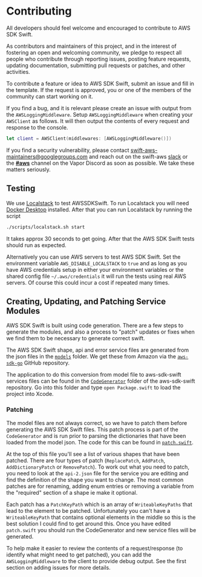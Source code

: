 # Contributing

All developers should feel welcome and encouraged to contribute to AWS SDK Swift.

As contributors and maintainers of this project, and in the interest of fostering an open and
welcoming community, we pledge to respect all people who contribute through reporting issues,
posting feature requests, updating documentation, submitting pull requests or patches, and other activities.

To contribute a feature or idea to AWS SDK Swift, submit an issue and fill in the template. If the request is approved, you or one of the members of the community can start working on it.

If you find a bug, and it is relevant please create an issue with output from the `AWSLoggingMiddleware`. Setup `AWSLoggingMiddleware` when creating your `AWSClient` as follows. It will then output the contents of every request and response to the console.
```swift
let client = AWSClient(middlewares: [AWSLoggingMiddleware()])
```

If you find a security vulnerability, please contact <swift-aws-maintainers@googlegroups.com> and reach out on the swift-aws [slack](http://swift-aws.slack.com/) or the [**#aws**](https://discordapp.com/channels/431917998102675485/472522745067077632) channel on the Vapor Discord as soon as possible. We take these matters seriously.

## Testing

We use [Localstack](https://github.com/localstack/localstack) to test AWSSDKSwift. To run Localstack you will need [Docker Desktop](https://docs.docker.com/docker-for-mac/install/) installed. After that you can run Localstack by running the script 
```bash
./scripts/localstack.sh start
```
It takes approx 30 seconds to get going. After that the AWS SDK Swift tests should run as expected.

Alternatively you can use AWS servers to test AWS SDK Swift. Set the environment variable `AWS_DISABLE_LOCALSTACK` to `true` and as long as you have AWS credentials setup in either your environment variables or the shared config file `~/.aws/credentials` it will run the tests using real AWS servers. Of course this could incur a cost if repeated many times.

## Creating, Updating, and Patching Service Modules

AWS SDK Swift is built using code generation. There are a few steps to generate the modules, and also a process to "patch" updates or fixes when we find them to be necessary to generate correct swift.

The AWS SDK Swift shape, api and error service files are generated from the json files in the [`models`](https://github.com/swift-aws/aws-sdk-swift/tree/master/models) folder. We get these from Amazon via the [`aws-sdk-go`](https://github.com/aws/aws-sdk-go) GitHub repository.

The application to do this conversion from model file to aws-sdk-swift services files can be found in the [`CodeGenerator`](https://github.com/swift-aws/aws-sdk-swift/tree/master/CodeGenerator) folder of the aws-sdk-swift repository. Go into this folder and type `open Package.swift` to load the project into Xcode.

### Patching

The model files are not always correct, so we have to patch them before generating the AWS SDK Swift files. This patch process is part of the `CodeGenerator` and is run prior to parsing the dictionaries that have been loaded from the model json. The code for this can be found in [`patch.swift`](https://github.com/swift-aws/aws-sdk-swift/blob/master/CodeGenerator/Sources/CodeGenerator/patch.swift).

At the top of this file you'll see a list of various shapes that have been patched. There are four types of patch (`ReplacePatch`, `AddPatch`, `AddDictionaryPatch` or `RemovePatch`). To work out what you need to patch, you need to look at the `api-2.json` file for the service you are editing and find the definition of the shape you want to change. The most common patches are for renaming, adding enum entries or removing a variable from the "required" section of a shape ie make it optional. 

Each patch has a `PatchKeyPath` which is an array of `WriteableKeyPaths` that lead to the element to be patched. Unfortunately you can't have a `WriteableKeyPath` that contains optional elements in the middle so this is the best solution I could find to get around this. Once you have edited `patch.swift` you should run the CodeGenerator and new service files will be generated.

To help make it easier to review the contents of a request/response (to identify what might need to get patched), you can add the `AWSLoggingMiddleware` to the client to provide debug output. See the first section on adding issues for more details.
